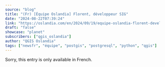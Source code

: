 ```yaml
---
source: "blog"
title: "(Fr) [Équipe Oslandia] Florent, développeur SIG"
date: "2024-08-22T07:39:24"
link: "https://oslandia.com/en/2024/09/19/equipe-oslandia-florent-developpeur-sig/"
draft: "false"
showcase: "planet"
subscribers: ["qgis_oslandia"]
author: "QGIS Oslandia"
tags: ["newsfr", "équipe", "postgis", "postgresql", "python", "qgis"]
---
```


Sorry, this entry is only available in French.
